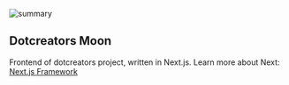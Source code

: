![summary](https://github.com/dotcreators/moon/assets/56642689/7b0ef13e-3122-4b7a-ba2b-732427b25957)

## Dotcreators Moon

Frontend of dotcreators project, written in Next.js. Learn more about Next: [Next.js Framework](https://nextjs.org/)

